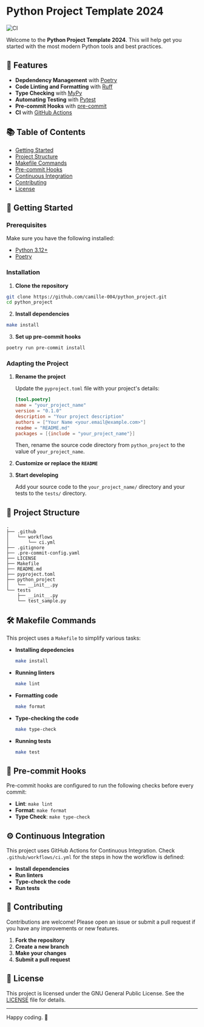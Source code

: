 # Python Project Template 2024

![CI](https://github.com/camille-004/python_project/workflows/CI/badge.svg)

Welcome to the **Python Project Template 2024**. This will help get you started with the most modern Python tools and best practices.

## 🚀 Features

- **Depdendency Management** with [Poetry](https://python-poetry.org/)
- **Code Linting and Formatting** with [Ruff](https://github.com/astral-sh/ruff)
- **Type Checking** with [MyPy](https://mypy-lang.org/)
- **Automating Testing** with [Pytest](https://docs.pytest.org/en/8.2.x/)
- **Pre-commit Hooks** with [pre-commit](https://pre-commit.com/)
- **CI** with [GitHub Actions](https://github.com/features/actions)

## 📚 Table of Contents

- [Getting Started](#getting-started)
- [Project Structure](#project-structure)
- [Makefile Commands](#makefile-commands)
- [Pre-commit Hooks](#pre-commit-hooks)
- [Continuous Integration](#continuous-integration)
- [Contributing](#contributing)
- [License](#license)

## 🏁 Getting Started

### Prerequisites

Make sure you have the following installed:
- [Python 3.12+](https://www.python.org/downloads/)
- [Poetry](https://python-poetry.org/docs/#installing-with-pipx)

### Installation

1. **Clone the repository**

```sh
git clone https://github.com/camille-004/python_project.git
cd python_project
```

2. **Install dependencies**

```sh
make install
```

3. **Set up pre-commit hooks**

```sh
poetry run pre-commit install
```

### Adapting the Project

1. **Rename the project**

    Update the `pyproject.toml` file with your project's details:
    ```toml
    [tool.poetry]
    name = "your_project_name"
    version = "0.1.0"
    description = "Your project description"
    authors = ["Your Name <your.email@example.com>"]
    readme = "README.md"
    packages = [{include = "your_project_name"}]
    ```

    Then, rename the source code directory from `python_project` to the value of `your_project_name`.

2. **Customize or replace the `README`**

3. **Start developing**

    Add your source code to the `your_project_name/` directory and your tests to the `tests/` directory.

## 📂 Project Structure
```
.
├── .github
│   └── workflows
│       └── ci.yml
├── .gitignore
├── .pre-commit-config.yaml
├── LICENSE
├── Makefile
├── README.md
├── pyproject.toml
├── python_project
│   └── __init__.py
└── tests
    ├── __init__.py
    └── test_sample.py
```

## 🛠️ Makefile Commands

This project uses a `Makefile` to simplify various tasks:

- **Installing depedencies**
    ```sh
    make install
    ```

- **Running linters**
    ```sh
    make lint
    ```

- **Formatting code**
    ```sh
    make format
    ```

- **Type-checking the code**
    ```sh
    make type-check
    ```

- **Running tests**
    ```sh
    make test
    ```

## 📝 Pre-commit Hooks

Pre-commit hooks are configured to run the following checks before every commit:
- **Lint**: `make lint`
- **Format**: `make format`
- **Type Check**: `make type-check`

## ⚙️ Continuous Integration

This project uses GitHub Actions for Continuous Integration. Check `.github/workflows/ci.yml` for the steps in how the workflow is defined:

- **Install dependencies**
- **Run linters**
- **Type-check the code**
- **Run tests**

## 🤝 Contributing

Contributions are welcome! Please open an issue or submit a pull request if you have any improvements or new features.

1. **Fork the repository**
2. **Create a new branch**
3. **Make your changes**
4. **Submit a pull request**

## 📄 License

This project is licensed under the GNU General Public License. See the [LICENSE](LICENSE) file for details.

---

Happy coding. 🚀

